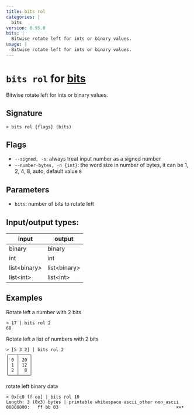 ```yaml
---
title: bits rol
categories: |
  bits
version: 0.95.0
bits: |
  Bitwise rotate left for ints or binary values.
usage: |
  Bitwise rotate left for ints or binary values.
---
```

<!-- This file is automatically generated. Please edit the command in https://github.com/nushell/nushell instead. -->

# `bits rol` for [bits](/commands/categories/bits.md)

<div class='command-title'>Bitwise rotate left for ints or binary values.</div>

## Signature

```> bits rol {flags} (bits)```

## Flags

 -  `--signed, -s`: always treat input number as a signed number
 -  `--number-bytes, -n {int}`: the word size in number of bytes, it can be 1, 2, 4, 8, auto, default value `8`

## Parameters

 -  `bits`: number of bits to rotate left


## Input/output types:

| input        | output       |
| ------------ | ------------ |
| binary       | binary       |
| int          | int          |
| list\<binary\> | list\<binary\> |
| list\<int\>    | list\<int\>    |
## Examples

Rotate left a number with 2 bits
```nu
> 17 | bits rol 2
68
```

Rotate left a list of numbers with 2 bits
```nu
> [5 3 2] | bits rol 2
╭───┬────╮
│ 0 │ 20 │
│ 1 │ 12 │
│ 2 │  8 │
╰───┴────╯

```

rotate left binary data
```nu
> 0x[c0 ff ee] | bits rol 10
Length: 3 (0x3) bytes | printable whitespace ascii_other non_ascii
00000000:   ff bb 03                                             ××•

```

